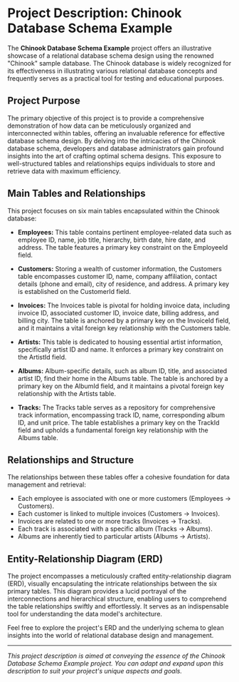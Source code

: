 # Project Description: Chinook Database Schema Example

The **Chinook Database Schema Example** project offers an illustrative showcase of a relational database schema design using the renowned "Chinook" sample database. The Chinook database is widely recognized for its effectiveness in illustrating various relational database concepts and frequently serves as a practical tool for testing and educational purposes.

## Project Purpose

The primary objective of this project is to provide a comprehensive demonstration of how data can be meticulously organized and interconnected within tables, offering an invaluable reference for effective database schema design. By delving into the intricacies of the Chinook database schema, developers and database administrators gain profound insights into the art of crafting optimal schema designs. This exposure to well-structured tables and relationships equips individuals to store and retrieve data with maximum efficiency.

## Main Tables and Relationships

This project focuses on six main tables encapsulated within the Chinook database:

- **Employees:** This table contains pertinent employee-related data such as employee ID, name, job title, hierarchy, birth date, hire date, and address. The table features a primary key constraint on the EmployeeId field.

- **Customers:** Storing a wealth of customer information, the Customers table encompasses customer ID, name, company affiliation, contact details (phone and email), city of residence, and address. A primary key is established on the CustomerId field.

- **Invoices:** The Invoices table is pivotal for holding invoice data, including invoice ID, associated customer ID, invoice date, billing address, and billing city. The table is anchored by a primary key on the InvoiceId field, and it maintains a vital foreign key relationship with the Customers table.

- **Artists:** This table is dedicated to housing essential artist information, specifically artist ID and name. It enforces a primary key constraint on the ArtistId field.

- **Albums:** Album-specific details, such as album ID, title, and associated artist ID, find their home in the Albums table. The table is anchored by a primary key on the AlbumId field, and it maintains a pivotal foreign key relationship with the Artists table.

- **Tracks:** The Tracks table serves as a repository for comprehensive track information, encompassing track ID, name, corresponding album ID, and unit price. The table establishes a primary key on the TrackId field and upholds a fundamental foreign key relationship with the Albums table.

## Relationships and Structure

The relationships between these tables offer a cohesive foundation for data management and retrieval:

- Each employee is associated with one or more customers (Employees -> Customers).
- Each customer is linked to multiple invoices (Customers -> Invoices).
- Invoices are related to one or more tracks (Invoices -> Tracks).
- Each track is associated with a specific album (Tracks -> Albums).
- Albums are inherently tied to particular artists (Albums -> Artists).

## Entity-Relationship Diagram (ERD)

The project encompasses a meticulously crafted entity-relationship diagram (ERD), visually encapsulating the intricate relationships between the six primary tables. This diagram provides a lucid portrayal of the interconnections and hierarchical structure, enabling users to comprehend the table relationships swiftly and effortlessly. It serves as an indispensable tool for understanding the data model's architecture.

Feel free to explore the project's ERD and the underlying schema to glean insights into the world of relational database design and management.

---

*This project description is aimed at conveying the essence of the Chinook Database Schema Example project. You can adapt and expand upon this description to suit your project's unique aspects and goals.*
